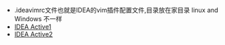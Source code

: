 ###  

- .ideavimrc文件也就是IDEA的vim插件配置文件,目录放在家目录 linux and Windows 不一样   
- [IDEA Active1](zhile.io)
- [IDEA Active2](idea.npegeek.com)

